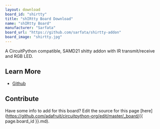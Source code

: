 ```yaml
---
layout: download
board_id: "shirtty"
title: "shIRtty Board Download"
name: "shIRtty Board"
manufacturer: "Sarfata"
board_url: "https://github.com/sarfata/shirtty-addon"
board_image: "shirtty.jpg"
---
```


A CircuitPython compatible, SAMD21 shitty addon with IR transmit/receive and RGB LED.

## Learn More
* [Github](https://github.com/sarfata/shirtty-addon)

## Contribute

Have some info to add for this board? Edit the source for this page [here](https://github.com/adafruit/circuitpython-org/edit/master/_board/{{ page.board_id }}.md).
